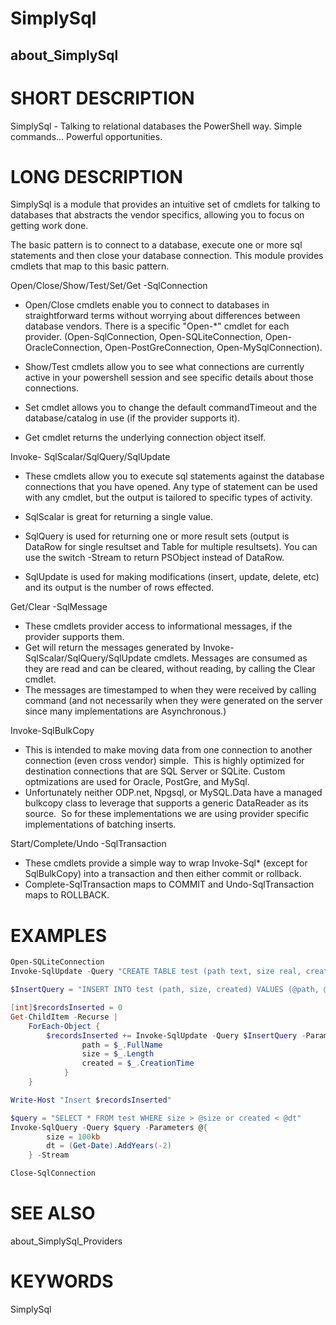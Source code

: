 ﻿# SimplySql
## about_SimplySql

# SHORT DESCRIPTION
SimplySql - Talking to relational databases the PowerShell way.
Simple commands... Powerful opportunities.

# LONG DESCRIPTION
SimplySql is a module that provides an intuitive set of cmdlets for talking
to databases that abstracts the vendor specifics, allowing you to focus on
getting work done.

The basic pattern is to connect to a database, execute one or more sql
statements and then close your database connection.  This module provides
cmdlets that map to this basic pattern.

Open/Close/Show/Test/Set/Get -SqlConnection
  - Open/Close cmdlets enable you to connect to databases in
    straightforward terms without worrying about differences between
    database vendors.  There is a specific "Open-*" cmdlet for each
    provider. (Open-SqlConnection, Open-SQLiteConnection,
    Open-OracleConnection, Open-PostGreConnection, Open-MySqlConnection).

  - Show/Test cmdlets allow you to see what connections are currently
    active in your powershell session and see specific details about
    those connections.
    
  - Set cmdlet allows you to change the default commandTimeout and
    the database/catalog in use (if the provider supports it).

  - Get cmdlet returns the underlying connection object itself.

Invoke- SqlScalar/SqlQuery/SqlUpdate
  - These cmdlets allow you to execute sql statements against the database
    connections that you have opened.  Any type of statement can be used
    with any cmdlet, but the output is tailored to specific types of
    activity.
    
  - SqlScalar is great for returning a single value.
    
  - SqlQuery is used for returning one or more result sets (output is
    DataRow for single resultset and Table for multiple resultsets).  You
    can use the switch -Stream to return PSObject instead of DataRow.
    
  - SqlUpdate is used for making modifications (insert, update, delete,
    etc) and its output is the number of rows effected.

Get/Clear -SqlMessage
  - These cmdlets provider access to informational messages, if the
    provider supports them.
  - Get will return the messages generated by
    Invoke-SqlScalar/SqlQuery/SqlUpdate cmdlets.  Messages are consumed
    as they are read and can be cleared, without reading, by calling the
    Clear cmdlet.
  - The messages are timestamped to when they were
    received by calling command (and not necessarily when they were
    generated on the server since many implementations are Asynchronous.)

Invoke-SqlBulkCopy
  - This is intended to make moving data from one connection to another
    connection (even cross vendor) simple.  This is highly optimized for
    destination connections that are SQL Server or SQLite.  Custom
    optmizations are used for Oracle, PostGre, and MySql.
  - Unfortunately neither ODP.net, Npgsql, or MySQL.Data have a managed
    bulkcopy class to leverage that supports a generic DataReader as its
    source.  So for these implementations we are using provider specific
    implementations of batching inserts.

Start/Complete/Undo -SqlTransaction
  - These cmdlets provide a simple way to wrap Invoke-Sql* (except for
    SqlBulkCopy) into a transaction and then either commit or rollback.
  - Complete-SqlTransaction maps to COMMIT and Undo-SqlTransaction maps
    to ROLLBACK.

# EXAMPLES
```powershell
Open-SQLiteConnection
Invoke-SqlUpdate -Query "CREATE TABLE test (path text, size real, created datetime)" | Out-Null

$InsertQuery = "INSERT INTO test (path, size, created) VALUES (@path, @size, @created)"

[int]$recordsInserted = 0
Get-ChildItem -Recurse |
    ForEach-Object {
        $recordsInserted += Invoke-SqlUpdate -Query $InsertQuery -Parameters @{
                path = $_.FullName
                size = $_.Length
                created = $_.CreationTime
            }
    }

Write-Host "Insert $recordsInserted"

$query = "SELECT * FROM test WHERE size > @size or created < @dt"
Invoke-SqlQuery -Query $query -Parameters @{
        size = 100kb
        dt = (Get-Date).AddYears(-2)
    } -Stream

Close-SqlConnection
```
# SEE ALSO
about_SimplySql_Providers

# KEYWORDS
SimplySql
